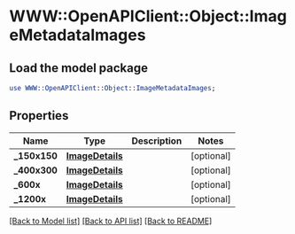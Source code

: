 # WWW::OpenAPIClient::Object::ImageMetadataImages

## Load the model package
```perl
use WWW::OpenAPIClient::Object::ImageMetadataImages;
```

## Properties
Name | Type | Description | Notes
------------ | ------------- | ------------- | -------------
**_150x150** | [**ImageDetails**](.md) |  | [optional] 
**_400x300** | [**ImageDetails**](.md) |  | [optional] 
**_600x** | [**ImageDetails**](.md) |  | [optional] 
**_1200x** | [**ImageDetails**](.md) |  | [optional] 

[[Back to Model list]](../README.md#documentation-for-models) [[Back to API list]](../README.md#documentation-for-api-endpoints) [[Back to README]](../README.md)


